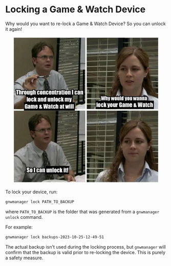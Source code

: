 # Locking a Game & Watch Device
Why would you want to re-lock a Game & Watch Device? So you can unlock it again!

<div align="center">
  <img src="../assets/tutorials/lock/dwight.jpg">
</div>

To lock your device, run:

```bash
gnwmanager lock PATH_TO_BACKUP
```

where `PATH_TO_BACKUP` is the folder that was generated from a `gnwmanager unlock` command.

For example:

```bash
gnwmanager lock backups-2023-10-25-12-49-51
```

The actual backup isn't used during the locking process, but `gnwmanager` will confirm that
the backup is valid prior to re-locking the device. This is purely a safety measure.

